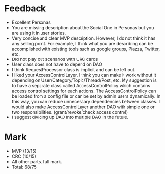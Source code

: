 # Feedback

* Excellent Personas
* You are missing description about the Social One in Personas but you are using it in user stories.
* Very concise and clear MVP description. However, I do not think it has any selling point. For example, I think what you are describing can be accomplished with existing tools such as google groups, Piazza, Twitter, etc.
* Did not play out scenarios with CRC cards
* User class does not have to depend on DAO
* I think RequestProcessor class is implicit and can be left out.
* I liked your AccessControlLayer. I think you can make it work without it depending on User/Category/Topic/Thread/Post, etc. My suggestion is to have a separate class called AccessControlPolicy which contains access control settings for each actions. The AccessControlPolicy can be loaded from a config file or can be set by admin users dynamically. In this way, you can reduce unnecessary dependencies between classes. I would also make AccessControlLayer another DAO with simple one or two responsibilities. (grant/revoke/check access control)
* I suggest dividing up DAO into multiple DAO in the future.

# Mark

* MVP (13/15)
* CRC (10/15)
* All other parts, full mark.
* Total: 68/75
